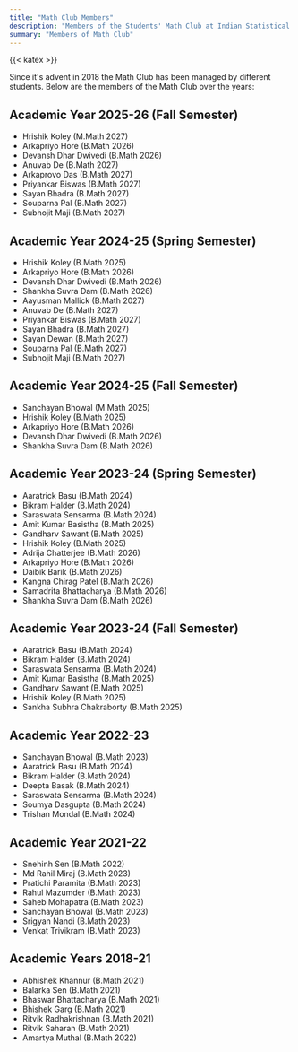 ```yaml
---
title: "Math Club Members"
description: "Members of the Students' Math Club at Indian Statistical Institute, Bangalore."
summary: "Members of Math Club"
---
```


{{< katex >}}

Since it's advent in 2018 the Math Club has been managed by different students. Below are the members of the Math Club over the years:

## Academic Year 2025-26 (Fall Semester)

- Hrishik Koley (M.Math 2027)
- Arkapriyo Hore (B.Math 2026)
- Devansh Dhar Dwivedi (B.Math 2026)
- Anuvab De (B.Math 2027)
- Arkaprovo Das (B.Math 2027)
- Priyankar Biswas (B.Math 2027)
- Sayan Bhadra (B.Math 2027)
- Souparna Pal (B.Math 2027)
- Subhojit Maji (B.Math 2027)

## Academic Year 2024-25 (Spring Semester)

- Hrishik Koley (B.Math 2025)
- Arkapriyo Hore (B.Math 2026)
- Devansh Dhar Dwivedi (B.Math 2026)
- Shankha Suvra Dam (B.Math 2026)
- Aayusman Mallick (B.Math 2027)
- Anuvab De (B.Math 2027)
- Priyankar Biswas (B.Math 2027)
- Sayan Bhadra (B.Math 2027)
- Sayan Dewan (B.Math 2027)
- Souparna Pal (B.Math 2027)
- Subhojit Maji (B.Math 2027)

## Academic Year 2024-25 (Fall Semester)

- Sanchayan Bhowal (M.Math 2025)
- Hrishik Koley (B.Math 2025)
- Arkapriyo Hore (B.Math 2026)
- Devansh Dhar Dwivedi (B.Math 2026)
- Shankha Suvra Dam (B.Math 2026)

## Academic Year 2023-24 (Spring Semester)

- Aaratrick Basu (B.Math 2024)
- Bikram Halder (B.Math 2024)
- Saraswata Sensarma (B.Math 2024)
- Amit Kumar Basistha (B.Math 2025)
- Gandharv Sawant (B.Math 2025)
- Hrishik Koley (B.Math 2025)
- Adrija Chatterjee (B.Math 2026)
- Arkapriyo Hore (B.Math 2026)
- Daibik Barik (B.Math 2026)
- Kangna Chirag Patel (B.Math 2026)
- Samadrita Bhattacharya (B.Math 2026)
- Shankha Suvra Dam (B.Math 2026)

## Academic Year 2023-24 (Fall Semester)

- Aaratrick Basu (B.Math 2024)
- Bikram Halder (B.Math 2024)
- Saraswata Sensarma (B.Math 2024)
- Amit Kumar Basistha (B.Math 2025)
- Gandharv Sawant (B.Math 2025)
- Hrishik Koley (B.Math 2025)
- Sankha Subhra Chakraborty (B.Math 2025)

## Academic Year 2022-23

- Sanchayan Bhowal (B.Math 2023)
- Aaratrick Basu (B.Math 2024)
- Bikram Halder (B.Math 2024)
- Deepta Basak (B.Math 2024)
- Saraswata Sensarma (B.Math 2024)
- Soumya Dasgupta (B.Math 2024)
- Trishan Mondal (B.Math 2024)

## Academic Year 2021-22

- Snehinh Sen (B.Math 2022)
- Md Rahil Miraj (B.Math 2023)
- Pratichi Paramita (B.Math 2023)
- Rahul Mazumder (B.Math 2023)
- Saheb Mohapatra (B.Math 2023)
- Sanchayan Bhowal (B.Math 2023)
- Srigyan Nandi (B.Math 2023)
- Venkat Trivikram (B.Math 2023)

## Academic Years 2018-21

- Abhishek Khannur (B.Math 2021)
- Balarka Sen (B.Math 2021)
- Bhaswar Bhattacharya (B.Math 2021)
- Bhishek Garg (B.Math 2021)
- Ritvik Radhakrishnan (B.Math 2021)
- Ritvik Saharan (B.Math 2021)
- Amartya Muthal (B.Math 2022)
